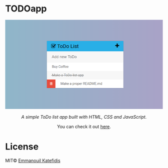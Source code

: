 # TODOapp

<p align="center">
   <img src="https://raw.githubusercontent.com/man0s/TODOapp/master/Screenshot.PNG">
</p>
<i>
<p align="center">
   A simple ToDo list app built with HTML, CSS and JavaScript.
</p>
</i>
<p align="center">You can check it out <a href="https://www.katefidis.ga/TODOapp/">here</a>.</p>

# License
MIT© <a href="https://github.com/man0s">Emmanouil Katefidis</a>

